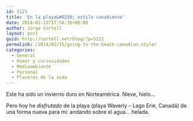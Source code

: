 ```yaml
---
id: 5121
title: 'En la playa&#8230; estilo canadiense'
date: 2014-02-15T17:58:26+00:00
author: Jorge Cortell
layout: post
guid: http://cortell.net/blog/?p=5111
permalink: /2014/02/15/going-to-the-beach-canadian-style/
categories:
  - General
  - Humor y curiosidades
  - Medioambiente
  - Personal
  - Placeres de la vida
---
```

Este ha sido un invierno duro en Norteamérica. Nieve, hielo&#8230; 

Pero hoy he _disfrutado_ de la playa (playa Waverly &#8211; Lago Erie, Canadá) de una forma nueva para mí: andando sobre el agua&#8230; helada.